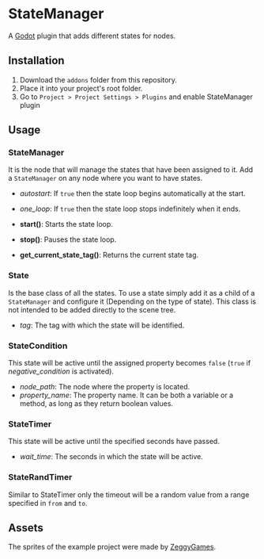 # StateManager

A [Godot](https://godotengine.org/) plugin that adds different states for nodes.

## Installation

1. Download the `addons` folder from this repository.
2. Place it into your project's root folder.
3. Go to `Project > Project Settings > Plugins` and enable StateManager plugin

## Usage

### StateManager
It is the node that will manage the states that have been assigned to it. Add a `StateManager` on any node where you want to have states.

- *autostart*: If `true` then the state loop begins automatically at the start.
- *one_loop*: If `true` then the state loop stops indefinitely when it ends.

- **start()**:  Starts the state loop.
- **stop()**: Pauses the state loop.
- **get_current_state_tag()**: Returns the current state tag.

### State
Is the base class of all the states. To use a state simply add it as a child of a `StateManager` and configure it (Depending on the type of state). This class is not intended to be added directly to the scene tree.

- *tag*: The tag with which the state will be identified.

### StateCondition
This state will be active until the assigned property becomes `false` (`true` if *negative_condition* is activated).

- *node_path*: The node where the property is located.
- *property_name*: The property name. It can be both a variable or a method, as long as they return boolean values.

### StateTimer
This state will be active until the specified seconds have passed.

- *wait_time*: The seconds in which the state will be active.

### StateRandTimer
Similar to StateTimer only the timeout will be a random value from a range specified in `from` and `to`.

## Assets
The sprites of the example project were made by [ZeggyGames](https://zegley.itch.io/).
